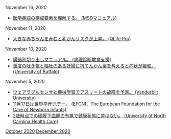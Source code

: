 November 16, 2020
* [医学英語の構成要素を理解する。 (MSDマニュアル)](https://www.msdmanuals.com/ja-jp/%E3%83%9B%E3%83%BC%E3%83%A0/resourcespages/%E5%8C%BB%E5%AD%A6%E7%94%A8%E8%AA%9E%E3%82%92%E7%90%86%E8%A7%A3%E3%81%99%E3%82%8B)

November 11, 2020
* [大きな赤ちゃんを産むと乳がんリスクが上昇。 (QLife Pro)](http://www.qlifepro.com/news/20120802/lays-out-a-big-baby-that-breast-cancer-risk-more-than-doubled.html)

November 10, 2020
* [臓器別切り出しマニュアル。 (病理診断教育支援)](https://www.palana.or.jp/ipath/manual)
* [重度の吐き気と嘔吐のある妊婦に抗てんかん薬を与えると症状が緩和。 (University of Buffalo)](http://www.buffalo.edu/news/releases/2020/11/007.html)

November 5, 2020
* [ウェアラブルセンサと機械学習でアスリートの故障を予測。 (Vanderbilt University)](https://engineering.vanderbilt.edu/news/2020/wearable-sensor-algorithms-powered-by-machine-learning-could-be-key-to-preventing-runners-injuries/)
* [11月17日は世界早産児デー。 (EFCNI、The European Foundation for the Care of Newborn Infants)](https://www.efcni.org/activities/campaigns/wpd/)
* [2歳時点での硬膜下血腫の有無で健康状態に差はない。 (University of North Carolina Health Care)](https://news.unchealthcare.org/2020/10/children-with-asymptomatic-brain-bleeds-as-newborns-show-normal-brain-development-at-age-2/)

[October 2020](2010.md) [December 2020](2012.md)
